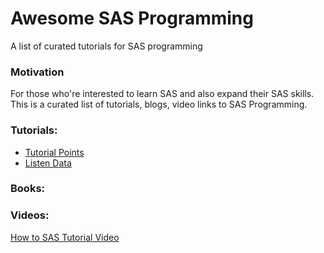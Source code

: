 # Awesome SAS Programming 

A list of curated tutorials for SAS programming


### Motivation

For those who're interested to learn SAS and also expand their SAS skills.
This is a curated list of tutorials, blogs, video links to SAS Programming.


### Tutorials:

- [Tutorial Points](https://www.tutorialspoint.com/sas/index.htm)
- [Listen Data](https://www.listendata.com/p/sas-tutorials.html)


### Books:



### Videos:

[How to SAS Tutorial Video](https://video.sas.com/category/videos/how-to-tutorials)
